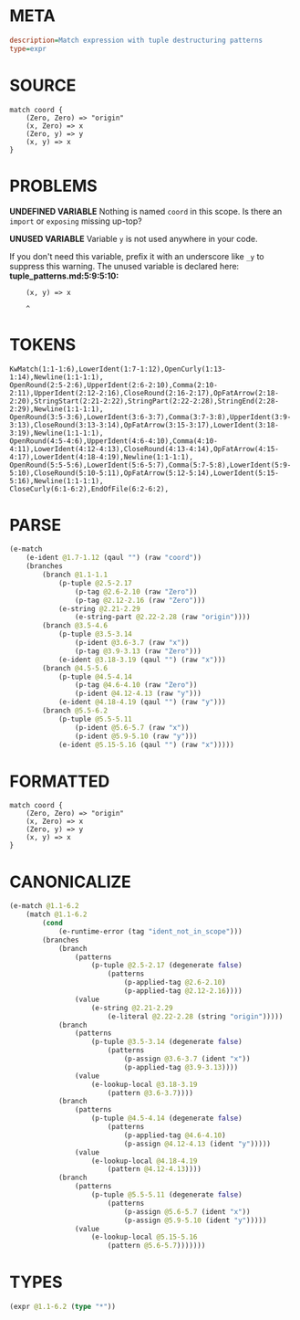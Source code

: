 # META
~~~ini
description=Match expression with tuple destructuring patterns
type=expr
~~~
# SOURCE
~~~roc
match coord {
    (Zero, Zero) => "origin"
    (x, Zero) => x
    (Zero, y) => y
    (x, y) => x
}
~~~
# PROBLEMS
**UNDEFINED VARIABLE**
Nothing is named `coord` in this scope.
Is there an `import` or `exposing` missing up-top?

**UNUSED VARIABLE**
Variable ``y`` is not used anywhere in your code.

If you don't need this variable, prefix it with an underscore like `_y` to suppress this warning.
The unused variable is declared here:
**tuple_patterns.md:5:9:5:10:**
```roc
    (x, y) => x
```
        ^


# TOKENS
~~~zig
KwMatch(1:1-1:6),LowerIdent(1:7-1:12),OpenCurly(1:13-1:14),Newline(1:1-1:1),
OpenRound(2:5-2:6),UpperIdent(2:6-2:10),Comma(2:10-2:11),UpperIdent(2:12-2:16),CloseRound(2:16-2:17),OpFatArrow(2:18-2:20),StringStart(2:21-2:22),StringPart(2:22-2:28),StringEnd(2:28-2:29),Newline(1:1-1:1),
OpenRound(3:5-3:6),LowerIdent(3:6-3:7),Comma(3:7-3:8),UpperIdent(3:9-3:13),CloseRound(3:13-3:14),OpFatArrow(3:15-3:17),LowerIdent(3:18-3:19),Newline(1:1-1:1),
OpenRound(4:5-4:6),UpperIdent(4:6-4:10),Comma(4:10-4:11),LowerIdent(4:12-4:13),CloseRound(4:13-4:14),OpFatArrow(4:15-4:17),LowerIdent(4:18-4:19),Newline(1:1-1:1),
OpenRound(5:5-5:6),LowerIdent(5:6-5:7),Comma(5:7-5:8),LowerIdent(5:9-5:10),CloseRound(5:10-5:11),OpFatArrow(5:12-5:14),LowerIdent(5:15-5:16),Newline(1:1-1:1),
CloseCurly(6:1-6:2),EndOfFile(6:2-6:2),
~~~
# PARSE
~~~clojure
(e-match
	(e-ident @1.7-1.12 (qaul "") (raw "coord"))
	(branches
		(branch @1.1-1.1
			(p-tuple @2.5-2.17
				(p-tag @2.6-2.10 (raw "Zero"))
				(p-tag @2.12-2.16 (raw "Zero")))
			(e-string @2.21-2.29
				(e-string-part @2.22-2.28 (raw "origin"))))
		(branch @3.5-4.6
			(p-tuple @3.5-3.14
				(p-ident @3.6-3.7 (raw "x"))
				(p-tag @3.9-3.13 (raw "Zero")))
			(e-ident @3.18-3.19 (qaul "") (raw "x")))
		(branch @4.5-5.6
			(p-tuple @4.5-4.14
				(p-tag @4.6-4.10 (raw "Zero"))
				(p-ident @4.12-4.13 (raw "y")))
			(e-ident @4.18-4.19 (qaul "") (raw "y")))
		(branch @5.5-6.2
			(p-tuple @5.5-5.11
				(p-ident @5.6-5.7 (raw "x"))
				(p-ident @5.9-5.10 (raw "y")))
			(e-ident @5.15-5.16 (qaul "") (raw "x")))))
~~~
# FORMATTED
~~~roc
match coord {
	(Zero, Zero) => "origin"
	(x, Zero) => x
	(Zero, y) => y
	(x, y) => x
}
~~~
# CANONICALIZE
~~~clojure
(e-match @1.1-6.2
	(match @1.1-6.2
		(cond
			(e-runtime-error (tag "ident_not_in_scope")))
		(branches
			(branch
				(patterns
					(p-tuple @2.5-2.17 (degenerate false)
						(patterns
							(p-applied-tag @2.6-2.10)
							(p-applied-tag @2.12-2.16))))
				(value
					(e-string @2.21-2.29
						(e-literal @2.22-2.28 (string "origin")))))
			(branch
				(patterns
					(p-tuple @3.5-3.14 (degenerate false)
						(patterns
							(p-assign @3.6-3.7 (ident "x"))
							(p-applied-tag @3.9-3.13))))
				(value
					(e-lookup-local @3.18-3.19
						(pattern @3.6-3.7))))
			(branch
				(patterns
					(p-tuple @4.5-4.14 (degenerate false)
						(patterns
							(p-applied-tag @4.6-4.10)
							(p-assign @4.12-4.13 (ident "y")))))
				(value
					(e-lookup-local @4.18-4.19
						(pattern @4.12-4.13))))
			(branch
				(patterns
					(p-tuple @5.5-5.11 (degenerate false)
						(patterns
							(p-assign @5.6-5.7 (ident "x"))
							(p-assign @5.9-5.10 (ident "y")))))
				(value
					(e-lookup-local @5.15-5.16
						(pattern @5.6-5.7)))))))
~~~
# TYPES
~~~clojure
(expr @1.1-6.2 (type "*"))
~~~

